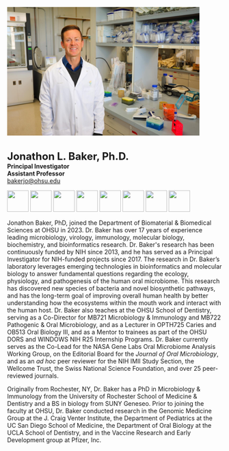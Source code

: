 <img src="/assets/images/homepage-general/baker-labcoat.JPG" width="450" height="300" style="display: inline; margin: auto;" /> 

<br/>


<br/>

<span style="font-size:24px; font-weight: bold;">Jonathon L. Baker, Ph.D.</span>  
**Principal Investigator**  
**Assistant Professor**  
[bakerjo@ohsu.edu](mailto:bakerjo@ohsu.edu)  
 

<a href="https://www.linkedin.com/in/jonathon-l-baker-ph-d-a97b68b5"><img src="https://raw.githubusercontent.com/FortAwesome/Font-Awesome/6.x/svgs/brands/linkedin.svg" width="50" height="50"></a> <a href="https://www.instagram.com/jonbakerlab"><img src="https://raw.githubusercontent.com/FortAwesome/Font-Awesome/6.x/svgs/brands/square-instagram.svg" width="50" height="50"></a> <a href="https://www.github.com/jonbakerlab"><img src="https://raw.githubusercontent.com/FortAwesome/Font-Awesome/6.x/svgs/brands/square-github.svg" width="50" height="50"></a> <a href="https://www.twitter.com/jonbakerlab"><img src="https://raw.githubusercontent.com/FortAwesome/Font-Awesome/6.x/svgs/brands/square-x-twitter.svg" width="50" height="50"></a> <a href="https://www.researchgate.net/profile/Jonathon-Baker"><img src="https://raw.githubusercontent.com/FortAwesome/Font-Awesome/6.x/svgs/brands/researchgate.svg" width="50" height="50"></a> <a href="https://orcid.org/0000-0001-5378-322X"><img src="https://raw.githubusercontent.com/FortAwesome/Font-Awesome/6.x/svgs/brands/orcid.svg" width="50" height="50"></a> <a href="https://scholar.google.com/citations?user=MDU_zwkAAAAJ&hl=en&oi=ao"><img src="https://raw.githubusercontent.com/FortAwesome/Font-Awesome/6.x/svgs/brands/google-scholar.svg" width="50" height="50"></a> <a href="https://bsky.app/profile/jonbakerlab.bsky.social"><img src="https://raw.githubusercontent.com/FortAwesome/Font-Awesome/6.x/svgs/brands/bluesky.svg" width="50" height="50"></a>


Jonathon Baker, PhD, joined the Department of Biomaterial & Biomedical Sciences at OHSU in 2023. Dr. Baker has over 17 years of experience leading microbiology, virology, immunology, molecular biology, biochemistry, and bioinformatics research. Dr. Baker's research has been continuously funded by NIH since 2013, and he has served as a Principal Investigator for NIH-funded projects since 2017. The research in Dr. Baker’s laboratory leverages emerging technologies in bioinformatics and molecular biology to answer fundamental questions regarding the ecology, physiology, and pathogenesis of the human oral microbiome.  This research has discovered new species of bacteria and novel biosynthetic pathways, and has the long-term goal of improving overall human health by better understanding how the ecosystems within the mouth work and interact with the human host. Dr. Baker also teaches at the OHSU School of Dentistry, serving as a Co-Director for MB721 Microbiology & Immunology and MB722 Pathogenic & Oral Microbiology, and as a Lecturer in OPTH725 Caries and OB513 Oral Biology III, and as a Mentor to trainees as part of the OHSU DORS and WINDOWS NIH R25 Internship Programs. Dr. Baker currently serves as the Co-Lead for the NASA Gene Labs Oral Microbiome Analysis Working Group, on the Editorial Board for the *Journal of Oral Microbiology*, and as an *ad hoc* peer reviewer for the NIH IMII Study Section, the Wellcome Trust, the Swiss National Science Foundation, and over 25 peer-reviewed journals.

Originally from Rochester, NY, Dr. Baker has a PhD in Microbiology & Immunology from the University of Rochester School of Medicine & Dentistry and a BS in biology from SUNY Geneseo. Prior to joining the faculty at OHSU, Dr. Baker conducted research in the Genomic Medicine Group at the J. Craig Venter Institute, the Department of Pediatrics at the UC San Diego School of Medicine, the Department of Oral Biology at the UCLA School of Dentistry, and in the Vaccine Research and Early Development group at Pfizer, Inc.
